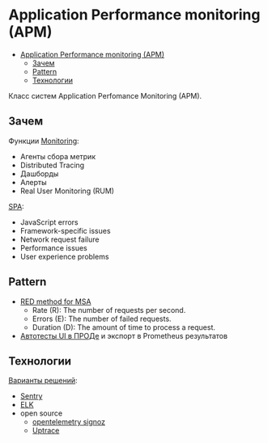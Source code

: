 # Application Performance monitoring (APM)

- [Application Performance monitoring (APM)](#application-performance-monitoring-apm)
  - [Зачем](#зачем)
  - [Pattern](#pattern)
  - [Технологии](#технологии)

Класс систем Application Perfomance Monitoring (APM).

## Зачем

Функции [Monitoring](../../technology/observability/monitoring.md):

- Агенты сбора метрик
- Distributed Tracing
- Дашборды
- Алерты
- Real User Monitoring (RUM)

[SPA](../style/spa.md):

- JavaScript errors
- Framework-specific issues
- Network request failure
- Performance issues
- User experience problems

## Pattern

- [RED method for MSA](https://thenewstack.io/monitoring-microservices-red-method/)
  - Rate (R): The number of requests per second.
  - Errors (E): The number of failed requests.
  - Duration (D): The amount of time to process a request.
- [Автотесты UI в ПРОДе](https://nedmcclain.medium.com/frontend-monitoring-with-prometheus-38f798406125) и экспорт в Prometheus результатов

## Технологии

[Варианты решений](https://openapm.io/landscape):

- [Sentry](../../technology/observability/sentry.md)
- [ELK](../../technology/observability/monitoring/elk.md)
- open source
  - [opentelemetry signoz](https://signoz.io/)
  - [Uptrace](https://github.com/uptrace/uptrace)